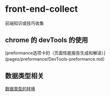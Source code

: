 # front-end-collect

前端知识或技巧收集

## chrome 的 devTools 的使用

[preformance选项卡的（页面性能报告生成和解读）](pages/preformance/DevTools-preformance.md）

## 数据类型相关

[数据类型的转换](pages/data-type/transform.md)